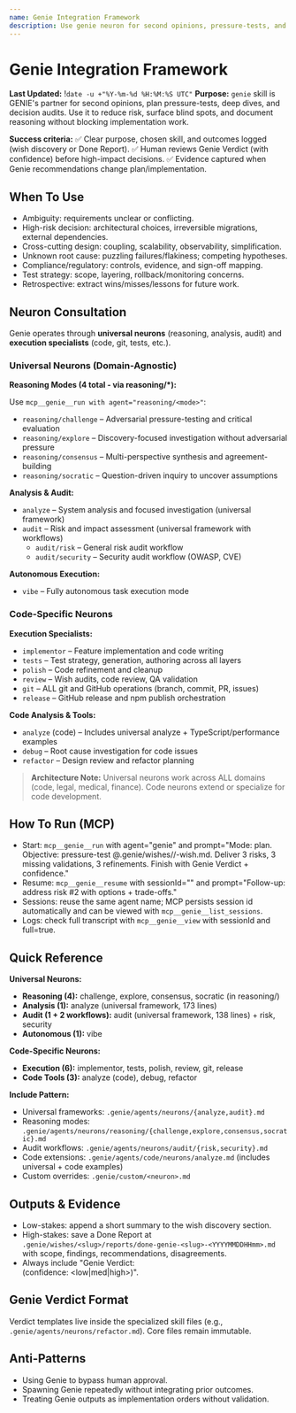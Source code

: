 ```yaml
---
name: Genie Integration Framework
description: Use genie neuron for second opinions, pressure-tests, and decision audits
---
```


# Genie Integration Framework

**Last Updated:** !`date -u +"%Y-%m-%d %H:%M:%S UTC"`
**Purpose:** `genie` skill is GENIE's partner for second opinions, plan pressure-tests, deep dives, and decision audits. Use it to reduce risk, surface blind spots, and document reasoning without blocking implementation work.

**Success criteria:**
✅ Clear purpose, chosen skill, and outcomes logged (wish discovery or Done Report).
✅ Human reviews Genie Verdict (with confidence) before high-impact decisions.
✅ Evidence captured when Genie recommendations change plan/implementation.

## When To Use

- Ambiguity: requirements unclear or conflicting.
- High-risk decision: architectural choices, irreversible migrations, external dependencies.
- Cross-cutting design: coupling, scalability, observability, simplification.
- Unknown root cause: puzzling failures/flakiness; competing hypotheses.
- Compliance/regulatory: controls, evidence, and sign-off mapping.
- Test strategy: scope, layering, rollback/monitoring concerns.
- Retrospective: extract wins/misses/lessons for future work.

## Neuron Consultation

Genie operates through **universal neurons** (reasoning, analysis, audit) and **execution specialists** (code, git, tests, etc.).

### Universal Neurons (Domain-Agnostic)

**Reasoning Modes (4 total - via reasoning/*):**

Use `mcp__genie__run with agent="reasoning/<mode>"`:
- `reasoning/challenge` – Adversarial pressure-testing and critical evaluation
- `reasoning/explore` – Discovery-focused investigation without adversarial pressure
- `reasoning/consensus` – Multi-perspective synthesis and agreement-building
- `reasoning/socratic` – Question-driven inquiry to uncover assumptions

**Analysis & Audit:**
- `analyze` – System analysis and focused investigation (universal framework)
- `audit` – Risk and impact assessment (universal framework with workflows)
  - `audit/risk` – General risk audit workflow
  - `audit/security` – Security audit workflow (OWASP, CVE)

**Autonomous Execution:**
- `vibe` – Fully autonomous task execution mode

### Code-Specific Neurons

**Execution Specialists:**
- `implementor` – Feature implementation and code writing
- `tests` – Test strategy, generation, authoring across all layers
- `polish` – Code refinement and cleanup
- `review` – Wish audits, code review, QA validation
- `git` – ALL git and GitHub operations (branch, commit, PR, issues)
- `release` – GitHub release and npm publish orchestration

**Code Analysis & Tools:**
- `analyze` (code) – Includes universal analyze + TypeScript/performance examples
- `debug` – Root cause investigation for code issues
- `refactor` – Design review and refactor planning

> **Architecture Note:** Universal neurons work across ALL domains (code, legal, medical, finance). Code neurons extend or specialize for code development.

## How To Run (MCP)

- Start: `mcp__genie__run` with agent="genie" and prompt="Mode: plan. Objective: pressure-test @.genie/wishes/<slug>/<slug>-wish.md. Deliver 3 risks, 3 missing validations, 3 refinements. Finish with Genie Verdict + confidence."
- Resume: `mcp__genie__resume` with sessionId="<session-id>" and prompt="Follow-up: address risk #2 with options + trade-offs."
- Sessions: reuse the same agent name; MCP persists session id automatically and can be viewed with `mcp__genie__list_sessions`.
- Logs: check full transcript with `mcp__genie__view` with sessionId and full=true.

## Quick Reference

**Universal Neurons:**
- **Reasoning (4):** challenge, explore, consensus, socratic (in reasoning/)
- **Analysis (1):** analyze (universal framework, 173 lines)
- **Audit (1 + 2 workflows):** audit (universal framework, 138 lines) + risk, security
- **Autonomous (1):** vibe

**Code-Specific Neurons:**
- **Execution (6):** implementor, tests, polish, review, git, release
- **Code Tools (3):** analyze (code), debug, refactor

**Include Pattern:**
- Universal frameworks: `.genie/agents/neurons/{analyze,audit}.md`
- Reasoning modes: `.genie/agents/neurons/reasoning/{challenge,explore,consensus,socratic}.md`
- Audit workflows: `.genie/agents/neurons/audit/{risk,security}.md`
- Code extensions: `.genie/agents/code/neurons/analyze.md` (includes universal + code examples)
- Custom overrides: `.genie/custom/<neuron>.md`

## Outputs & Evidence

- Low-stakes: append a short summary to the wish discovery section.
- High-stakes: save a Done Report at `.genie/wishes/<slug>/reports/done-genie-<slug>-<YYYYMMDDHHmm>.md` with scope, findings, recommendations, disagreements.
- Always include "Genie Verdict: <summary> (confidence: <low|med|high>)".

## Genie Verdict Format

Verdict templates live inside the specialized skill files (e.g., `.genie/agents/neurons/refactor.md`). Core files remain immutable.

## Anti-Patterns

- Using Genie to bypass human approval.
- Spawning Genie repeatedly without integrating prior outcomes.
- Treating Genie outputs as implementation orders without validation.
